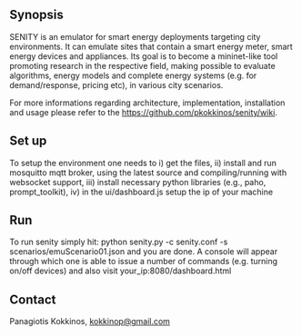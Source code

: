 ## Synopsis

SENITY is an emulator for smart energy deployments targeting city environments. It can emulate sites that contain a smart energy meter, smart energy devices and appliances. Its goal is to become a mininet-like tool promoting research in the respective field, making possible to evaluate algorithms, energy models and complete energy systems (e.g. for demand/response, pricing etc), in various city scenarios.

For more informations regarding architecture, implementation, installation and usage please refer to the https://github.com/pkokkinos/senity/wiki.

## Set up
To setup the environment one needs to i) get the files, ii) install and run mosquitto mqtt broker, using the latest source and compiling/running with websocket support, iii) install necessary python libraries (e.g., paho, prompt_toolkit), iv) in the ui/dashboard.js setup the ip of your machine

## Run
To run senity simply hit:
python senity.py  -c senity.conf -s scenarios/emuScenario01.json
and you are done. A console will appear through which one is able to issue a number of commands (e.g. turning on/off devices) and also visit your_ip:8080/dashboard.html

## Contact
Panagiotis Kokkinos, kokkinop@gmail.com

